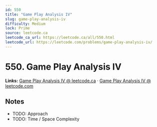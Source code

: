 ```yaml
--- 
id: 550
title: "Game Play Analysis IV"
slug: game-play-analysis-iv
difficulty: Medium
lock: Prime
source: leetcode.ca
leetcode_ca_url: https://leetcode.ca/all/550.html
leetcode_url: https://leetcode.com/problems/game-play-analysis-iv/
---
```


# 550. Game Play Analysis IV

**Links:** [Game Play Analysis IV @ leetcode.ca](https://leetcode.ca/all/550.html) · [Game Play Analysis IV @ leetcode.com](https://leetcode.com/problems/game-play-analysis-iv/)

## Notes
- TODO: Approach
- TODO: Time / Space Complexity
